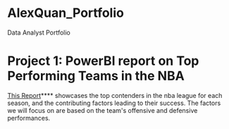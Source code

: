# AlexQuan_Portfolio
Data Analyst Portfolio

# Project 1: PowerBI report on Top Performing Teams in the NBA
[This Report](https://app.powerbi.com/view?r=eyJrIjoiYzdjYjVlYmMtYTUxZC00MDVhLWJjOGMtNzQxZTJlZTBmZjI2IiwidCI6IjhhZWI3ZGU3LTdhNDEtNDI0Yy05NGIwLTJlMGNkMGNmM2Q3MiJ9&pageName=ReportSection31c96462162e7348a76c)**** showcases the top contenders in the nba league for each season, and the contributing factors leading to their success. The factors we will focus on are based on the team's offensive and defensive performances.
